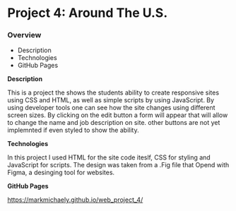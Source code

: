 # Project 4: Around The U.S.

### Overview

- Description
- Technologies
- GitHub Pages

**Description**

This is a project the shows the students ability to create responsive sites using CSS and HTML, as well as simple scripts by using JavaScript. By using developer tools one can see how the site changes using different screen sizes. By clicking on the edit button a form will appear that will allow to change the name and job description on site. other buttons are not yet implemnted if even styled to show the ability.

**Technologies**

In this project I used HTML for the site code iteslf, CSS for styling and JavaScript for scripts.
The design was taken from a .Fig file that Opend with Figma, a desinging tool for websites.

**GitHub Pages**

https://markmichaely.github.io/web_project_4/
